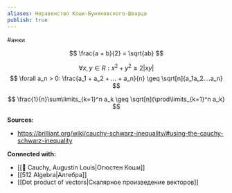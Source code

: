 ```yaml
---
aliases: Неравенство Коши-Буняковского-Шварца
publish: true
---
```

#анки

$$
\frac{a + b}{2} = \sqrt{ab}
$$

$$
\forall x, y \in R: x^2 + y^2 \geq 2|xy| 
$$
$$
\forall a_n > 0: \frac{a_1 + a_2 + ... + a_n}{n} \geq \sqrt[n]{a_1a_2....a_n}
$$

$$
\frac{1}{n}\sum\limits_{k=1}^n a_k \geq \sqrt[n]{\prod\limits_{k=1}^n a_k}
$$

**Sources:**
- https://brilliant.org/wiki/cauchy-schwarz-inequality/#using-the-cauchy-schwarz-inequality


**Connected with:**
- [[👤 Cauchy, Augustin Louis|Огюстен Коши]]
- [[512 Algebra|Алгебра]]
- [[Dot product of vectors|Скалярное произведение векторов]]

